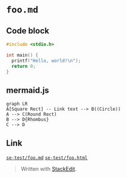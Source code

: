 `foo.md`
===

## Code block

```main.c
#include <stdio.h>

int main() {
  printf("Hello, world!\n");
  return 0;
}
```

## mermaid.js

```mermaid
graph LR
A[Square Rect] -- Link text --> B((Circle))
A --> C(Round Rect)
B --> D{Rhombus}
C --> D
```

## Link

[`se-test/foo.md`](./foo.md)
[`se-test/foo.html`](./foo.html)

> Written with [StackEdit](https://stackedit.io/).
